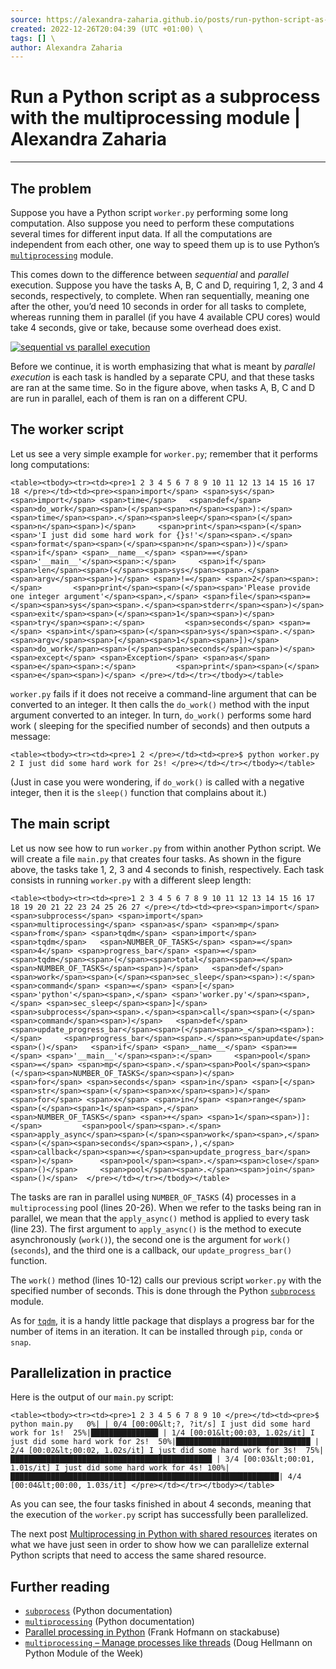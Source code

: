 ```yaml
---
source: https://alexandra-zaharia.github.io/posts/run-python-script-as-subprocess-with-multiprocessing/ \
created: 2022-12-26T20:04:39 (UTC +01:00) \
tags: [] \
author: Alexandra Zaharia
---
```


# Run a Python script as a subprocess with the multiprocessing module | Alexandra Zaharia
---

## The problem

Suppose you have a Python script `worker.py` performing some long computation. Also suppose you need to perform these
computations several times for different input data. If all the computations are independent from each other, one way to
speed them up is to use Python’s [`multiprocessing`](https://docs.python.org/3/library/multiprocessing.html) module.

This comes down to the difference between _sequential_ and _parallel_ execution. Suppose you have the tasks A, B, C and
D, requiring 1, 2, 3 and 4 seconds, respectively, to complete. When ran sequentially, meaning one after the other, you’d
need 10 seconds in order for all tasks to complete, whereas running them in parallel (if you have 4 available CPU cores)
would take 4 seconds, give or take, because some overhead does exist.

[![sequential vs parallel execution](https://alexandra-zaharia.github.io/assets/img/posts/seq_vs_parallel.png)](https://alexandra-zaharia.github.io/assets/img/posts/seq_vs_parallel.png)

Before we continue, it is worth emphasizing that what is meant by _parallel execution_ is each task is handled by a
separate CPU, and that these tasks are ran at the same time. So in the figure above, when tasks A, B, C and D are run in
parallel, each of them is ran on a different CPU.

## The worker script

Let us see a very simple example for `worker.py`; remember that it performs long computations:

`<table><tbody><tr><td><pre>1 2 3 4 5 6 7 8 9 10 11 12 13 14 15 16 17 18 </pre></td><td><pre><span>import</span> <span>sys</span> <span>import</span> <span>time</span>   <span>def</span> <span>do_work</span><span>(</span><span>n</span><span>):</span>     <span>time</span><span>.</span><span>sleep</span><span>(</span><span>n</span><span>)</span>     <span>print</span><span>(</span><span>'I just did some hard work for {}s!'</span><span>.</span><span>format</span><span>(</span><span>n</span><span>))</span>   <span>if</span> <span>__name__</span> <span>==</span> <span>'__main__'</span><span>:</span>     <span>if</span> <span>len</span><span>(</span><span>sys</span><span>.</span><span>argv</span><span>)</span> <span>!=</span> <span>2</span><span>:</span>       <span>print</span><span>(</span><span>'Please provide one integer argument'</span><span>,</span> <span>file</span><span>=</span><span>sys</span><span>.</span><span>stderr</span><span>)</span>       <span>exit</span><span>(</span><span>1</span><span>)</span>     <span>try</span><span>:</span>         <span>seconds</span> <span>=</span> <span>int</span><span>(</span><span>sys</span><span>.</span><span>argv</span><span>[</span><span>1</span><span>])</span>         <span>do_work</span><span>(</span><span>seconds</span><span>)</span>     <span>except</span> <span>Exception</span> <span>as</span> <span>e</span><span>:</span>         <span>print</span><span>(</span><span>e</span><span>)</span> </pre></td></tr></tbody></table>`

`worker.py` fails if it does not receive a command-line argument that can be converted to an integer. It then calls
the `do_work()` method with the input argument converted to an integer. In turn, `do_work()` performs some hard work (
sleeping for the specified number of seconds) and then outputs a message:

`<table><tbody><tr><td><pre>1 2 </pre></td><td><pre>$ python worker.py 2 I just did some hard work for 2s! </pre></td></tr></tbody></table>`

(Just in case you were wondering, if `do_work()` is called with a negative integer, then it is the `sleep()` function
that complains about it.)

## The main script

Let us now see how to run `worker.py` from within another Python script. We will create a file `main.py` that creates
four tasks. As shown in the figure above, the tasks take 1, 2, 3 and 4 seconds to finish, respectively. Each task
consists in running `worker.py` with a different sleep length:

`<table><tbody><tr><td><pre>1 2 3 4 5 6 7 8 9 10 11 12 13 14 15 16 17 18 19 20 21 22 23 24 25 26 27 </pre></td><td><pre><span>import</span> <span>subprocess</span> <span>import</span> <span>multiprocessing</span> <span>as</span> <span>mp</span> <span>from</span> <span>tqdm</span> <span>import</span> <span>tqdm</span>   <span>NUMBER_OF_TASKS</span> <span>=</span> <span>4</span> <span>progress_bar</span> <span>=</span> <span>tqdm</span><span>(</span><span>total</span><span>=</span><span>NUMBER_OF_TASKS</span><span>)</span>   <span>def</span> <span>work</span><span>(</span><span>sec_sleep</span><span>):</span>     <span>command</span> <span>=</span> <span>[</span><span>'python'</span><span>,</span> <span>'worker.py'</span><span>,</span> <span>sec_sleep</span><span>]</span>     <span>subprocess</span><span>.</span><span>call</span><span>(</span><span>command</span><span>)</span>   <span>def</span> <span>update_progress_bar</span><span>(</span><span>_</span><span>):</span>     <span>progress_bar</span><span>.</span><span>update</span><span>()</span>   <span>if</span> <span>__name__</span> <span>==</span> <span>'__main__'</span><span>:</span>     <span>pool</span> <span>=</span> <span>mp</span><span>.</span><span>Pool</span><span>(</span><span>NUMBER_OF_TASKS</span><span>)</span>      <span>for</span> <span>seconds</span> <span>in</span> <span>[</span><span>str</span><span>(</span><span>x</span><span>)</span> <span>for</span> <span>x</span> <span>in</span> <span>range</span><span>(</span><span>1</span><span>,</span> <span>NUMBER_OF_TASKS</span> <span>+</span> <span>1</span><span>)]:</span>         <span>pool</span><span>.</span><span>apply_async</span><span>(</span><span>work</span><span>,</span> <span>(</span><span>seconds</span><span>,),</span> <span>callback</span><span>=</span><span>update_progress_bar</span><span>)</span>      <span>pool</span><span>.</span><span>close</span><span>()</span>     <span>pool</span><span>.</span><span>join</span><span>()</span>  </pre></td></tr></tbody></table>`

The tasks are ran in parallel using `NUMBER_OF_TASKS` (4) processes in a `multiprocessing` pool (lines 20-26). When we
refer to the tasks being ran in parallel, we mean that the `apply_async()` method is applied to every task (line 23).
The first argument to `apply_async()` is the method to execute asynchronously (`work()`), the second one is the argument
for `work()` (`seconds`), and the third one is a callback, our `update_progress_bar()` function.

The `work()` method (lines 10-12) calls our previous script `worker.py` with the specified number of seconds. This is
done through the Python [`subprocess`](https://docs.python.org/3/library/subprocess.html) module.

As for [`tqdm`](https://tqdm.github.io/), it is a handy little package that displays a progress bar for the number of
items in an iteration. It can be installed through `pip`, `conda` or `snap`.

## Parallelization in practice

Here is the output of our `main.py` script:

`<table><tbody><tr><td><pre>1 2 3 4 5 6 7 8 9 10 </pre></td><td><pre>$ python main.py   0%| | 0/4 [00:00&lt;?, ?it/s] I just did some hard work for 1s!  25%|███████████████ | 1/4 [00:01&lt;00:03, 1.02s/it] I just did some hard work for 2s!  50%|██████████████████████████████ | 2/4 [00:02&lt;00:02, 1.02s/it] I just did some hard work for 3s!  75%|█████████████████████████████████████████████ | 3/4 [00:03&lt;00:01, 1.01s/it] I just did some hard work for 4s! 100%|████████████████████████████████████████████████████████████| 4/4 [00:04&lt;00:00, 1.03s/it] </pre></td></tr></tbody></table>`

As you can see, the four tasks finished in about 4 seconds, meaning that the execution of the `worker.py` script has
successfully been parallelized.

The next
post [Multiprocessing in Python with shared resources](https://alexandra-zaharia.github.io/posts/multiprocessing-in-python-with-shared-resources/)
iterates on what we have just seen in order to show how we can parallelize external Python scripts that need to access
the same shared resource.

## Further reading

- [`subprocess`](https://docs.python.org/3/library/subprocess.html) (Python documentation)
- [`multiprocessing`](https://docs.python.org/3/library/multiprocessing.html) (Python documentation)
- [Parallel processing in Python](https://stackabuse.com/parallel-processing-in-python/) (Frank Hofmann on stackabuse)
- [`multiprocessing` – Manage processes like threads](https://pymotw.com/3/multiprocessing/index.html) (Doug Hellmann on
  Python Module of the Week)
